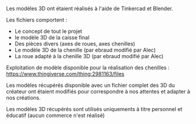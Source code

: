Les modèles 3D ont étaient réalisés à l'aide de Tinkercad et Blender.

Les fichiers comportent :

- Le concept de tout le projet
- le modèle 3D de la caisse final
- Des pièces divers (axes de roues, axes chenilles)
- Le modèle 3D de la chenille (par ebraud modifié par Alec)
- La roue adapté à la chenille 3D (par ebraud modifié par Alec)


Exploitation de modèle disponible pour la réalisation des chenilles : https://www.thingiverse.com/thing:2981163/files

Les modèles récupérés disponible avec un fichier complet des 3D du créateur ont étaient modifiés pour correspondre à nos attentes
et adapter à nos créations.

Les modèles 3D récupérés sont utilisés uniquements à titre personnel et éducatif (aucun commerce n'est réalisé)
